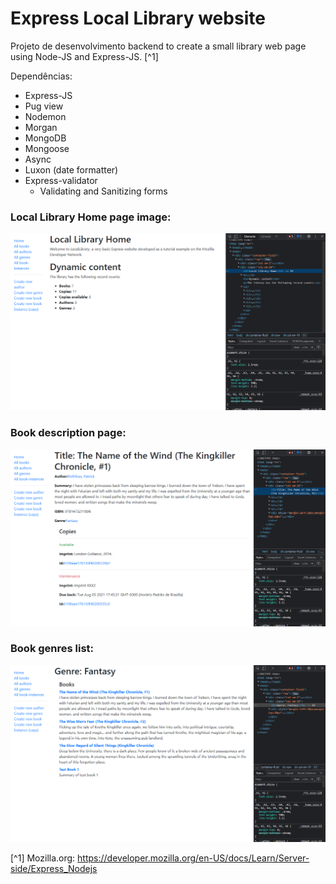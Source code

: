 # Express Local Library website


Projeto de desenvolvimento backend to create a small library web page using Node-JS and Express-JS. [^1]



Dependências:

- Express-JS
- Pug view
- Nodemon
- Morgan
- MongoDB
- Mongoose
- Async
- Luxon (date formatter)
- Express-validator 
	- Validating and Sanitizing forms
	



### Local Library Home page image:
![](./public/images/local_library-homepage-image.png)


### Book description page:
![](./public/images/book-page-image.png)



### Book genres list:
![imagem final do projeto com a animação de espera pelos resultados da API](./public/images/book_genre-page-image.png)





[^1] Mozilla.org: https://developer.mozilla.org/en-US/docs/Learn/Server-side/Express_Nodejs

